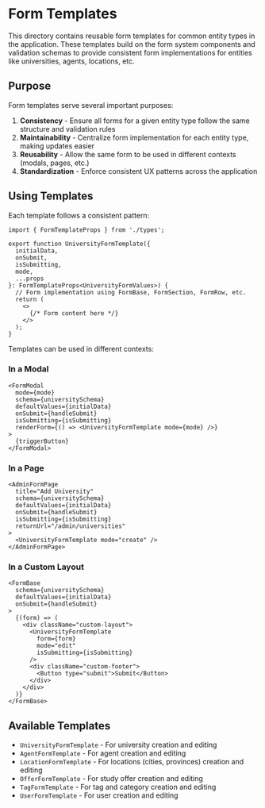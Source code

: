 # Form Templates

This directory contains reusable form templates for common entity types in the application. These templates build on the form system components and validation schemas to provide consistent form implementations for entities like universities, agents, locations, etc.

## Purpose

Form templates serve several important purposes:

1. **Consistency** - Ensure all forms for a given entity type follow the same structure and validation rules
2. **Maintainability** - Centralize form implementation for each entity type, making updates easier
3. **Reusability** - Allow the same form to be used in different contexts (modals, pages, etc.)
4. **Standardization** - Enforce consistent UX patterns across the application

## Using Templates

Each template follows a consistent pattern:

```tsx
import { FormTemplateProps } from './types';

export function UniversityFormTemplate({
  initialData,
  onSubmit,
  isSubmitting,
  mode,
  ...props
}: FormTemplateProps<UniversityFormValues>) {
  // Form implementation using FormBase, FormSection, FormRow, etc.
  return (
    <>
      {/* Form content here */}
    </>
  );
}
```

Templates can be used in different contexts:

### In a Modal

```tsx
<FormModal
  mode={mode}
  schema={universitySchema}
  defaultValues={initialData}
  onSubmit={handleSubmit}
  isSubmitting={isSubmitting}
  renderForm={() => <UniversityFormTemplate mode={mode} />}
>
  {triggerButton}
</FormModal>
```

### In a Page

```tsx
<AdminFormPage
  title="Add University"
  schema={universitySchema}
  defaultValues={initialData}
  onSubmit={handleSubmit}
  isSubmitting={isSubmitting}
  returnUrl="/admin/universities"
>
  <UniversityFormTemplate mode="create" />
</AdminFormPage>
```

### In a Custom Layout

```tsx
<FormBase
  schema={universitySchema}
  defaultValues={initialData}
  onSubmit={handleSubmit}
>
  {(form) => (
    <div className="custom-layout">
      <UniversityFormTemplate 
        form={form} 
        mode="edit" 
        isSubmitting={isSubmitting}
      />
      <div className="custom-footer">
        <Button type="submit">Submit</Button>
      </div>
    </div>
  )}
</FormBase>
```

## Available Templates

- `UniversityFormTemplate` - For university creation and editing
- `AgentFormTemplate` - For agent creation and editing
- `LocationFormTemplate` - For locations (cities, provinces) creation and editing
- `OfferFormTemplate` - For study offer creation and editing
- `TagFormTemplate` - For tag and category creation and editing
- `UserFormTemplate` - For user creation and editing 